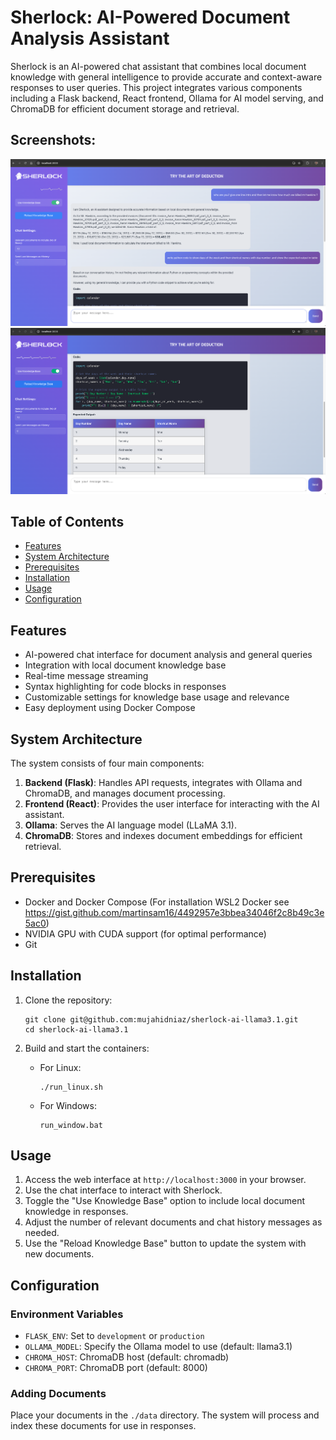 # Sherlock: AI-Powered Document Analysis Assistant

Sherlock is an AI-powered chat assistant that combines local document knowledge with general intelligence to provide accurate and context-aware responses to user queries. This project integrates various components including a Flask backend, React frontend, Ollama for AI model serving, and ChromaDB for efficient document storage and retrieval.
## Screenshots:
![img1.png](screenshots/img1.png)
![img2.png](screenshots/img2.png)
## Table of Contents
- [Features](#features)
- [System Architecture](#system-architecture)
- [Prerequisites](#prerequisites)
- [Installation](#installation)
- [Usage](#usage)
- [Configuration](#configuration)

## Features

- AI-powered chat interface for document analysis and general queries
- Integration with local document knowledge base
- Real-time message streaming
- Syntax highlighting for code blocks in responses
- Customizable settings for knowledge base usage and relevance
- Easy deployment using Docker Compose

## System Architecture

The system consists of four main components:

1. **Backend (Flask)**: Handles API requests, integrates with Ollama and ChromaDB, and manages document processing.
2. **Frontend (React)**: Provides the user interface for interacting with the AI assistant.
3. **Ollama**: Serves the AI language model (LLaMA 3.1).
4. **ChromaDB**: Stores and indexes document embeddings for efficient retrieval.

## Prerequisites

- Docker and Docker Compose (For installation WSL2 Docker see https://gist.github.com/martinsam16/4492957e3bbea34046f2c8b49c3e5ac0)
- NVIDIA GPU with CUDA support (for optimal performance)
- Git

## Installation

1. Clone the repository:
   ```
   git clone git@github.com:mujahidniaz/sherlock-ai-llama3.1.git
   cd sherlock-ai-llama3.1
   ```

3. Build and start the containers:
   - For Linux:
     ```
     ./run_linux.sh
     ```
   - For Windows:
     ```
     run_window.bat
     ```

## Usage

1. Access the web interface at `http://localhost:3000` in your browser.
2. Use the chat interface to interact with Sherlock.
3. Toggle the "Use Knowledge Base" option to include local document knowledge in responses.
4. Adjust the number of relevant documents and chat history messages as needed.
5. Use the "Reload Knowledge Base" button to update the system with new documents.

## Configuration

### Environment Variables

- `FLASK_ENV`: Set to `development` or `production`
- `OLLAMA_MODEL`: Specify the Ollama model to use (default: llama3.1)
- `CHROMA_HOST`: ChromaDB host (default: chromadb)
- `CHROMA_PORT`: ChromaDB port (default: 8000)

### Adding Documents

Place your documents in the `./data` directory. The system will process and index these documents for use in responses.
